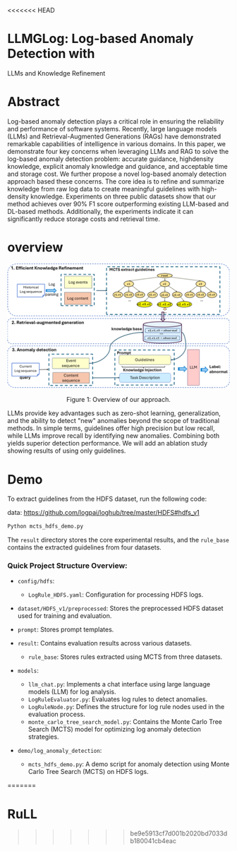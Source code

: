 <<<<<<< HEAD
# LLMGLog: Log-based Anomaly Detection with
LLMs and Knowledge Refinement
# Abstract
Log-based anomaly detection plays a critical role in ensuring the reliability and performance of software systems. Recently, large language models (LLMs) and Retrieval-Augmented Generations (RAGs) have demonstrated remarkable capabilities of intelligence in various domains. In this paper, we demonstrate four key concerns when leveraging LLMs and RAG to solve the log-based anomaly detection problem: accurate guidance, highdensity knowledge, explicit anomaly knowledge and guidance, and acceptable time and storage cost. We further propose a novel log-based anomaly detection approach based these concerns. The core idea is to refine and summarize knowledge from raw log data to create meaningful guidelines with high-density knowledge.
Experiments on three public datasets show that our method achieves over 90% F1 score outperforming existing LLM-based and DL-based methods. Additionally, the experiments indicate it can significantly reduce storage costs and retrieval time.

# overview
![Anomaly Detection Process](./Fig/overview.png)
<div align="center">Figure 1: Overview of our approach.</div>

LLMs provide key advantages such as zero-shot learning, generalization, and the ability to detect "new" anomalies beyond the scope of traditional methods. In simple terms, guidelines offer high precision but low recall, while LLMs improve recall by identifying new anomalies. Combining both yields superior detection performance. We will add an ablation study showing results of using only guidelines.


# Demo

To extract guidelines from the HDFS dataset, run the following code:

data: https://github.com/logpai/loghub/tree/master/HDFS#hdfs_v1

```bash
Python mcts_hdfs_demo.py
```

The `result` directory stores the core experimental results, and the `rule_base` contains the extracted guidelines from four datasets.


### Quick Project Structure Overview:

- `config/hdfs`:
  - `LogRule_HDFS.yaml`: Configuration for processing HDFS logs.

- `dataset/HDFS_v1/preprocessed`: Stores the preprocessed HDFS dataset used for training and evaluation.
- `prompt`: Stores prompt templates.

- `result`: Contains evaluation results across various datasets.
  - `rule_base`: Stores rules extracted using MCTS from three datasets.

- `models`:
  - `llm_chat.py`: Implements a chat interface using large language models (LLM) for log analysis.
  - `LogRuleEvaluator.py`: Evaluates log rules to detect anomalies.
  - `LogRuleNode.py`: Defines the structure for log rule nodes used in the evaluation process.
  - `monte_carlo_tree_search_model.py`: Contains the Monte Carlo Tree Search (MCTS) model for optimizing log anomaly detection strategies.

- `demo/log_anomaly_detection`:
  - `mcts_hdfs_demo.py`: A demo script for anomaly detection using Monte Carlo Tree Search (MCTS) on HDFS logs.

=======
# RuLL
>>>>>>> be9e5913cf7d001b2020bd7033db180041cb4eac
